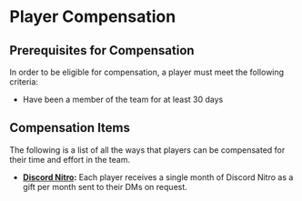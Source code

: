 # Player Compensation

## Prerequisites for Compensation

In order to be eligible for compensation, a player must meet the following criteria:

- Have been a member of the team for at least 30 days

## Compensation Items

The following is a list of all the ways that players can be compensated for their time and effort in the team.

- **[Discord Nitro](https://discord.com/nitro):** Each player receives a single month of Discord Nitro as a gift per month sent to their DMs on request.
